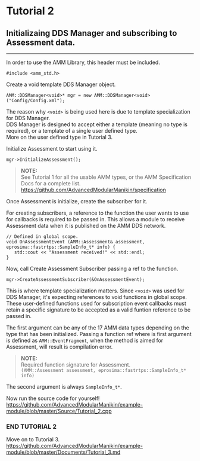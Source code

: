 




# Tutorial 2
## Initializaing <void> DDS Manager and subscribing to Assessment data.

---

In order to use the AMM Library, this header must be included.
```
#include <amm_std.h>
```

Create a void template DDS Manager object.
```
AMM::DDSManager<void>* mgr = new AMM::DDSManager<void>("Config/Config.xml");
```

The reason why `<void>` is being used here is due to template specialization for DDS Manager.\
DDS Manager is designed to accept either a <void> template (meaning no type is required), or a template of a single user defined type.
\
More on the user defined type in Tutorial 3.

Initialize Assessment to start using it.
```
mgr->InitializeAssessment();
```

> **NOTE:**\
See Tutorial 1 for all the usable AMM types, or the AMM Specification Docs for a complete list.\
https://github.com/AdvancedModularManikin/specification


Once Assessment is initialize, create the subscriber for it.

For creating subscribers, a reference to the function the user wants to use for callbacks is required to be passed in. This allows a module to receive Assessment data when it is published on the AMM DDS network.
```
// Defined in global scope.
void OnAssessmentEvent (AMM::Assessment& assessment, eprosima::fastrtps::SampleInfo_t* info) {
   std::cout << "Assessment received!" << std::endl;
}
```

Now, call Create Assessment Subscriber passing a ref to the function.
```
mgr->CreateAssessmentSubscriber(&OnAssessmentEvent);
```

This is where template specialization matters. Since `<void>` was used for DDS Manager, it's expecting references to void functions in global scope. These user-defined functions used for subscription event callbacks must retain a specific signature to be accepted as a valid funtion reference to be passed in.

The first argument can be any of the 17 AMM data types depending on the type that has been initialized.
Passing a function ref where is first argument is defined as `AMM::EventFragment`, when the method is
aimed for Assessment, will result is compilation error.

> **NOTE:**\
Required function signature for Assessment.\
`(AMM::Assessment assessment, eprosima::fastrtps::SampleInfo_t* info)`

The second argument is always `SampleInfo_t*`.

Now run the source code for yourself!\
https://github.com/AdvancedModularManikin/example-module/blob/master/Source/Tutorial_2.cpp

### END TUTORIAL 2

Move on to Tutorial 3.\
https://github.com/AdvancedModularManikin/example-module/blob/master/Documents/Tutorial_3.md
